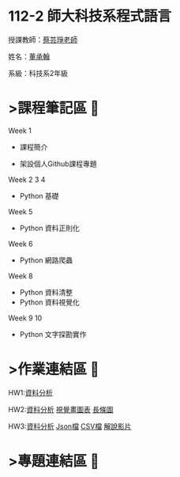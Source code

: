 # 112-2 師大科技系程式語言
授課教師：[蔡芸琤老師](https://github.com/pecu)

姓名：[董承翰](https://chenhan0301.github.io/Myweb/)

系級：科技系2年級
# >課程筆記區 :blue_book: 

Week 1
- 課程簡介

- 架設個人Github課程專題

Week 2 3 4
- Python 基礎 

Week 5
- Python 資料正則化

Week 6
- Python 網路爬蟲

Week 8
- Python 資料清整
- Python 資料視覺化

Week 9 10
- Python 文字探勘實作  

# >作業連結區 :book: 

HW1:[資料分析](https://github.com/chenhan0301/program-language/blob/main/HW1.ipynb)

HW2:[資料分析](https://github.com/chenhan0301/program-language/blob/main/HW2.ipynb) [視覺畫圖表](https://github.com/chenhan0301/program-language/blob/main/HW2%20%E8%A6%96%E8%A6%BA%E7%95%AB%E5%9C%96%E8%A1%A8.png) [長條圖](https://github.com/chenhan0301/program-language/blob/main/%E9%95%B7%E6%A2%9D%E5%9C%96.png)

HW3:[資料分析](https://github.com/chenhan0301/program-language/blob/main/HW3.ipynb) [Json檔](https://github.com/chenhan0301/program-language/blob/main/HW3%20Json) [CSV檔](https://github.com/chenhan0301/program-language/blob/main/HW3.csv) [解說影片](https://youtu.be/ccvip9SmF9k)

# >專題連結區 :open_file_folder: 

